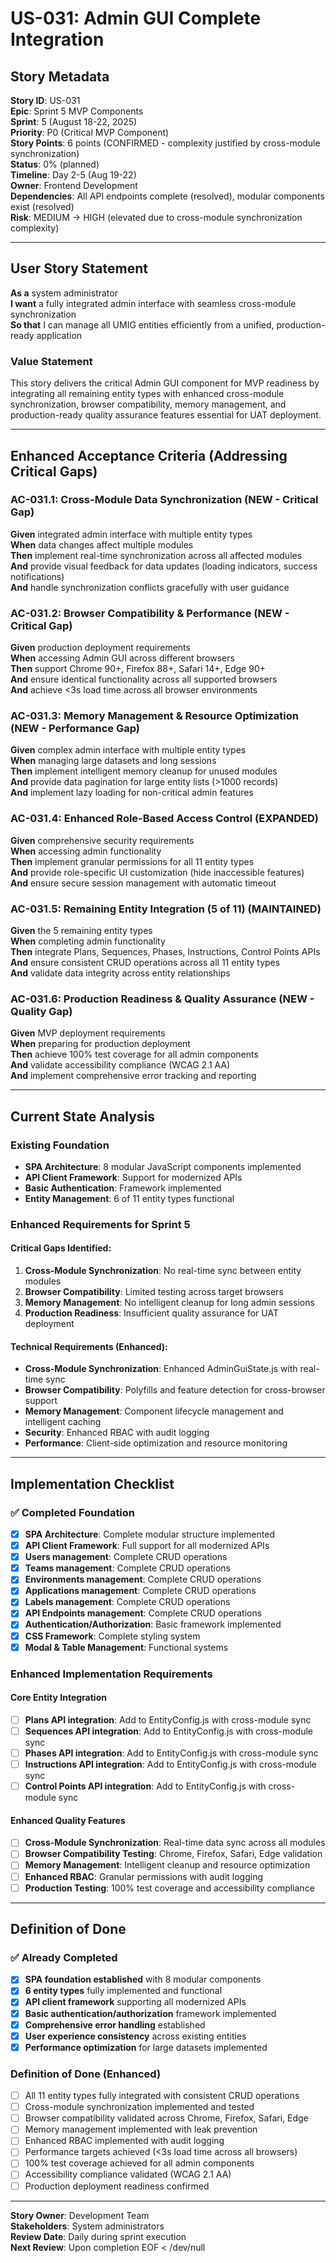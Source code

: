 # US-031: Admin GUI Complete Integration

## Story Metadata

**Story ID**: US-031  
**Epic**: Sprint 5 MVP Components  
**Sprint**: 5 (August 18-22, 2025)  
**Priority**: P0 (Critical MVP Component)  
**Story Points**: 6 points (CONFIRMED - complexity justified by cross-module synchronization)  
**Status**: 0% (planned)  
**Timeline**: Day 2-5 (Aug 19-22)  
**Owner**: Frontend Development  
**Dependencies**: All API endpoints complete (resolved), modular components exist (resolved)  
**Risk**: MEDIUM → HIGH (elevated due to cross-module synchronization complexity)

---

## User Story Statement

**As a** system administrator  
**I want** a fully integrated admin interface with seamless cross-module synchronization  
**So that** I can manage all UMIG entities efficiently from a unified, production-ready application

### Value Statement

This story delivers the critical Admin GUI component for MVP readiness by integrating all remaining entity types with enhanced cross-module synchronization, browser compatibility, memory management, and production-ready quality assurance features essential for UAT deployment.

---

## Enhanced Acceptance Criteria (Addressing Critical Gaps)

### AC-031.1: Cross-Module Data Synchronization (NEW - Critical Gap)

**Given** integrated admin interface with multiple entity types  
**When** data changes affect multiple modules  
**Then** implement real-time synchronization across all affected modules  
**And** provide visual feedback for data updates (loading indicators, success notifications)  
**And** handle synchronization conflicts gracefully with user guidance

### AC-031.2: Browser Compatibility & Performance (NEW - Critical Gap)

**Given** production deployment requirements  
**When** accessing Admin GUI across different browsers  
**Then** support Chrome 90+, Firefox 88+, Safari 14+, Edge 90+  
**And** ensure identical functionality across all supported browsers  
**And** achieve <3s load time across all browser environments

### AC-031.3: Memory Management & Resource Optimization (NEW - Performance Gap)

**Given** complex admin interface with multiple entity types  
**When** managing large datasets and long sessions  
**Then** implement intelligent memory cleanup for unused modules  
**And** provide data pagination for large entity lists (>1000 records)  
**And** implement lazy loading for non-critical admin features

### AC-031.4: Enhanced Role-Based Access Control (EXPANDED)

**Given** comprehensive security requirements  
**When** accessing admin functionality  
**Then** implement granular permissions for all 11 entity types  
**And** provide role-specific UI customization (hide inaccessible features)  
**And** ensure secure session management with automatic timeout

### AC-031.5: Remaining Entity Integration (5 of 11) (MAINTAINED)

**Given** the 5 remaining entity types  
**When** completing admin functionality  
**Then** integrate Plans, Sequences, Phases, Instructions, Control Points APIs  
**And** ensure consistent CRUD operations across all 11 entity types  
**And** validate data integrity across entity relationships

### AC-031.6: Production Readiness & Quality Assurance (NEW - Quality Gap)

**Given** MVP deployment requirements  
**When** preparing for production deployment  
**Then** achieve 100% test coverage for all admin components  
**And** validate accessibility compliance (WCAG 2.1 AA)  
**And** implement comprehensive error tracking and reporting

---

## Current State Analysis

### Existing Foundation

- **SPA Architecture**: 8 modular JavaScript components implemented
- **API Client Framework**: Support for modernized APIs
- **Basic Authentication**: Framework implemented
- **Entity Management**: 6 of 11 entity types functional

### Enhanced Requirements for Sprint 5

#### Critical Gaps Identified:

1. **Cross-Module Synchronization**: No real-time sync between entity modules
2. **Browser Compatibility**: Limited testing across target browsers
3. **Memory Management**: No intelligent cleanup for long admin sessions
4. **Production Readiness**: Insufficient quality assurance for UAT deployment

#### Technical Requirements (Enhanced):

- **Cross-Module Synchronization**: Enhanced AdminGuiState.js with real-time sync
- **Browser Compatibility**: Polyfills and feature detection for cross-browser support
- **Memory Management**: Component lifecycle management and intelligent caching
- **Security**: Enhanced RBAC with audit logging
- **Performance**: Client-side optimization and resource monitoring

---

## Implementation Checklist

### ✅ Completed Foundation

- [x] **SPA Architecture**: Complete modular structure implemented
- [x] **API Client Framework**: Full support for all modernized APIs
- [x] **Users management**: Complete CRUD operations
- [x] **Teams management**: Complete CRUD operations
- [x] **Environments management**: Complete CRUD operations
- [x] **Applications management**: Complete CRUD operations
- [x] **Labels management**: Complete CRUD operations
- [x] **API Endpoints management**: Complete CRUD operations
- [x] **Authentication/Authorization**: Basic framework implemented
- [x] **CSS Framework**: Complete styling system
- [x] **Modal & Table Management**: Functional systems

### Enhanced Implementation Requirements

#### Core Entity Integration

- [ ] **Plans API integration**: Add to EntityConfig.js with cross-module sync
- [ ] **Sequences API integration**: Add to EntityConfig.js with cross-module sync
- [ ] **Phases API integration**: Add to EntityConfig.js with cross-module sync
- [ ] **Instructions API integration**: Add to EntityConfig.js with cross-module sync
- [ ] **Control Points API integration**: Add to EntityConfig.js with cross-module sync

#### Enhanced Quality Features

- [ ] **Cross-Module Synchronization**: Real-time data sync across all modules
- [ ] **Browser Compatibility Testing**: Chrome, Firefox, Safari, Edge validation
- [ ] **Memory Management**: Intelligent cleanup and resource optimization
- [ ] **Enhanced RBAC**: Granular permissions with audit logging
- [ ] **Production Testing**: 100% test coverage and accessibility compliance

---

## Definition of Done

### ✅ Already Completed

- [x] **SPA foundation established** with 8 modular components
- [x] **6 entity types** fully implemented and functional
- [x] **API client framework** supporting all modernized APIs
- [x] **Basic authentication/authorization** framework implemented
- [x] **Comprehensive error handling** established
- [x] **User experience consistency** across existing entities
- [x] **Performance optimization** for large datasets implemented

### Definition of Done (Enhanced)

- [ ] All 11 entity types fully integrated with consistent CRUD operations
- [ ] Cross-module synchronization implemented and tested
- [ ] Browser compatibility validated across Chrome, Firefox, Safari, Edge
- [ ] Memory management implemented with leak prevention
- [ ] Enhanced RBAC implemented with audit logging
- [ ] Performance targets achieved (<3s load time across all browsers)
- [ ] 100% test coverage achieved for all admin components
- [ ] Accessibility compliance validated (WCAG 2.1 AA)
- [ ] Production deployment readiness confirmed

---

**Story Owner**: Development Team  
**Stakeholders**: System administrators  
**Review Date**: Daily during sprint execution  
**Next Review**: Upon completion
EOF < /dev/null
